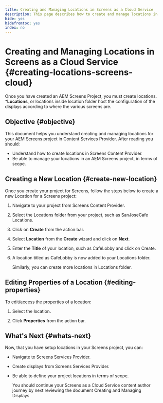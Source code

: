 ```yaml
---
title: Creating and Managing Locations in Screens as a Cloud Service
description: This page describes how to create and manage locations in Screens as a Cloud Service.
hide: yes
hidefromtoc: yes
index: no
---
```


# Creating and Managing Locations in Screens as a Cloud Service {#creating-locations-screens-cloud}

Once you have created an AEM Screens Project, you must create locations.
***Locations**, or locations inside location folder host the configuration of the displays according to where the various screens are.

## Objective {#objective}

This document helps you understand creating and managing locations for your AEM Screens project in Content Services Provider. After reading you should:

* Understand how to create locations in Screens Content Provider.
* Be able to manage your locations in an AEM Screens project, in terms of scope.

## Creating a New Location {#create-new-location}

Once you create your project for Screens, follow the steps below to create a new Location for a Screens project:

1. Navigate to your project from Screens Content Provider.

1. Select the Locations folder from your project, such as SanJoseCafe Locations.

1. Click on **Create** from the action bar.

1. Select **Location** from the **Create** wizard and click on **Next**.

1. Enter the **Title** of your location, such as CafeLobby and click on Create.

1. A location titled as CafeLobby is now added to your Locations folder.

   Similarly, you can create more locations in Locations folder.

## Editing Properties of a Location {#editing-properties}

To edit/access the properties of a location:

1. Select the location.

1. Click **Properties** from the action bar.


## What's Next {#whats-next}

Now, that you have setup locations in your Screens project, you can:

* Navigate to Screens Services Provider.
* Create displays from Screens Services Provider.
* Be able to define your project locations in terms of scope.

  You should continue your Screens as a Cloud Service content author journey by next reviewing the document Creating and Managing Displays.